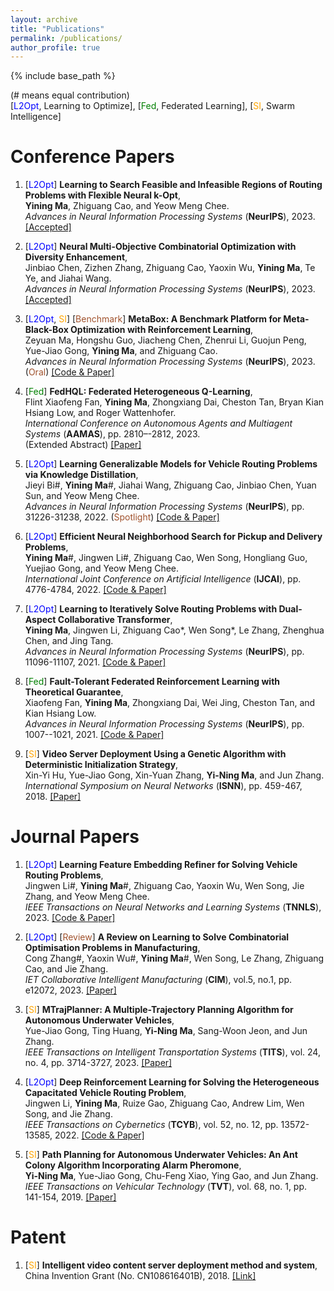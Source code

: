 ```yaml
---
layout: archive
title: "Publications"
permalink: /publications/
author_profile: true
---
```


{% include base_path %}

(# means equal contribution)  
[<font color=Blue><font color=cyan><font color=brown><font color=blue>L2Opt</font></font></font></font>, Learning to Optimize], [<font color=Green>Fed</font>, Federated Learning], [<font color=orange>SI</font>, Swarm Intelligence]

Conference Papers
======
1. [<font color=blue>L2Opt</font>] **Learning to Search Feasible and Infeasible Regions of Routing Problems with Flexible Neural k-Opt**,  
**Yining Ma**, Zhiguang Cao, and Yeow Meng Chee.  
*Advances in Neural Information Processing Systems* (**NeurIPS**), 2023. [[Accepted]]()

2. [<font color=blue>L2Opt</font>] **Neural Multi-Objective Combinatorial Optimization with Diversity Enhancement**,  
Jinbiao Chen, Zizhen Zhang, Zhiguang Cao, Yaoxin Wu, **Yining Ma**, Te Ye, and Jiahai Wang.   
*Advances in Neural Information Processing Systems* (**NeurIPS**), 2023. [[Accepted]]()

3. [<font color=blue>L2Opt</font>, <font color=orange>SI</font>] [<font color=Sienna>Benchmark</font>] **MetaBox: A Benchmark Platform for Meta-Black-Box Optimization with Reinforcement Learning**,  
Zeyuan Ma, Hongshu Guo, Jiacheng Chen, Zhenrui Li, Guojun Peng, Yue-Jiao Gong, **Yining Ma**, and Zhiguang Cao.  
*Advances in Neural Information Processing Systems* (**NeurIPS**), 2023. (<font color=Sienna>Oral</font>) [[Code & Paper]](https://github.com/GMC-DRL/MetaBox)

4. [<font color=Green>Fed</font>] **FedHQL: Federated Heterogeneous Q-Learning**,   
Flint Xiaofeng Fan, **Yining Ma**, Zhongxiang Dai, Cheston Tan, Bryan Kian Hsiang Low, and Roger Wattenhofer.   
*International Conference on Autonomous Agents and Multiagent Systems* (**AAMAS**), pp. 2810–-2812, 2023.   
(Extended Abstract) [[Paper]](https://dl.acm.org/doi/10.5555/3545946.3599086)

5. [<font color=blue>L2Opt</font>] **Learning Generalizable Models for Vehicle Routing Problems via Knowledge Distillation**,   
Jieyi Bi#, **Yining Ma**#, Jiahai Wang, Zhiguang Cao, Jinbiao Chen, Yuan Sun, and Yeow Meng Chee.   
*Advances in Neural Information Processing Systems* (**NeurIPS**), pp. 31226-31238, 2022. (<font color=Sienna>Spotlight</font>) [[Code & Paper]](https://github.com/jieyibi/AMDKD)

6. [<font color=blue>L2Opt</font>] **Efficient Neural Neighborhood Search for Pickup and Delivery Problems**,   
**Yining Ma**#, Jingwen Li#, Zhiguang Cao, Wen Song, Hongliang Guo, Yuejiao Gong, and Yeow Meng Chee.   
*International Joint Conference on Artificial Intelligence* (**IJCAI**),  pp. 4776-4784, 2022. [[Code & Paper]](https://github.com/yining043/PDP-N2S)

7. [<font color=blue>L2Opt</font>] **Learning to Iteratively Solve Routing Problems with Dual-Aspect Collaborative Transformer**,  
**Yining Ma**, Jingwen Li, Zhiguang Cao*, Wen Song*, Le Zhang, Zhenghua Chen, and Jing Tang.   
*Advances in Neural Information Processing Systems* (**NeurIPS**),  pp. 11096-11107, 2021. [[Code & Paper]](https://github.com/yining043/VRP-DACT)

8. [<font color=Green>Fed</font>] **Fault-Tolerant Federated Reinforcement Learning with Theoretical Guarantee**,   
Xiaofeng Fan, **Yining Ma**, Zhongxiang Dai, Wei Jing, Cheston Tan, and Kian Hsiang Low.   
*Advances in Neural Information Processing Systems* (**NeurIPS**),  pp. 1007--1021, 2021. [[Code & Paper]](https://github.com/flint-xf-fan/Byzantine-Federeated-RL)

9. [<font color=orange>SI</font>] **Video Server Deployment Using a Genetic Algorithm with Deterministic Initialization Strategy**,     
Xin-Yi Hu, Yue-Jiao Gong, Xin-Yuan Zhang, **Yi-Ning Ma**, and Jun Zhang.  
*International Symposium on Neural Networks* (**ISNN**),  pp. 459-467, 2018. [[Paper]](https://link.springer.com/chapter/10.1007/978-3-319-92537-0_53)

Journal Papers
======
1. [<font color=blue>L2Opt</font>] **Learning Feature Embedding Refiner for Solving Vehicle Routing Problems**,   
Jingwen Li#, **Yining Ma**#, Zhiguang Cao, Yaoxin Wu, Wen Song, Jie Zhang, and Yeow Meng Chee.  
*IEEE Transactions on Neural Networks and Learning Systems* (**TNNLS**), 2023. [[Code & Paper]](https://github.com/Demon0312/Feature-Embedding-Refiner)

2. [<font color=blue>L2Opt</font>] [<font color=Sienna>Review</font>] **A Review on Learning to Solve Combinatorial Optimisation Problems in Manufacturing**,   
Cong Zhang#, Yaoxin Wu#, **Yining Ma**#, Wen Song, Le Zhang, Zhiguang Cao, and Jie Zhang.  
*IET Collaborative Intelligent Manufacturing* (**CIM**), vol.5, no.1, pp. e12072, 2023. [[Paper]](http://dx.doi.org/10.1049/cim2.12072)

3. [<font color=orange>SI</font>] **MTrajPlanner: A Multiple-Trajectory Planning Algorithm for Autonomous Underwater Vehicles**,   
Yue-Jiao Gong, Ting Huang, **Yi-Ning Ma**, Sang-Woon Jeon, and Jun Zhang.  
*IEEE Transactions on Intelligent Transportation Systems* (**TITS**), vol. 24, no. 4, pp. 3714-3727, 2023. [[Paper]](https://ieeexplore.ieee.org/document/10038633)

4. [<font color=blue>L2Opt</font>] **Deep Reinforcement Learning for Solving the Heterogeneous Capacitated Vehicle Routing Problem**,   
Jingwen Li, **Yining Ma**, Ruize Gao, Zhiguang Cao, Andrew Lim, Wen Song, and Jie Zhang.   
*IEEE Transactions on Cybernetics* (**TCYB**),  vol. 52, no. 12, pp. 13572-13585, 2022. [[Code & Paper]](https://github.com/Demon0312/HCVRP_DRL)

5. [<font color=orange>SI</font>] **Path Planning for Autonomous Underwater Vehicles: An Ant Colony Algorithm Incorporating Alarm Pheromone**,      
**Yi-Ning Ma**, Yue-Jiao Gong, Chu-Feng Xiao, Ying Gao, and Jun Zhang.  
*IEEE Transactions on Vehicular Technology* (**TVT**),  vol. 68, no. 1, pp. 141-154, 2019. [[Paper]](https://ieeexplore.ieee.org/abstract/document/8540402)


Patent
======
1. [<font color=orange>SI</font>] **Intelligent video content server deployment method and system**,   
China Invention Grant (No. CN108616401B), 2018. [[Link]](https://patents.google.com/patent/CN108616401B/en)
